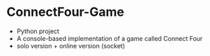 # ConnectFour-Game

- Python project
- A console-based implementation of a game called Connect Four
- solo version + online version (socket)
